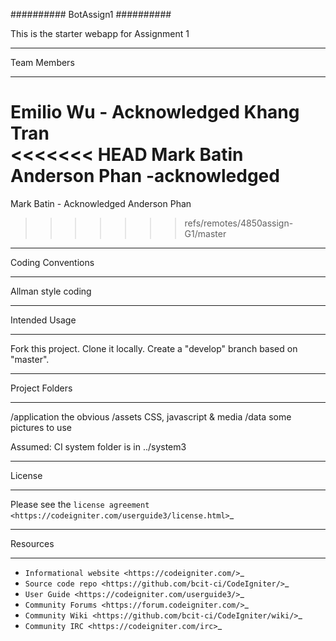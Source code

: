 ##########
BotAssign1
##########

This is the starter webapp for Assignment 1


************
Team Members
************
Emilio Wu - Acknowledged
Khang Tran  
<<<<<<< HEAD
Mark Batin 
Anderson Phan -acknowledged
=======
Mark Batin - Acknowledged
Anderson Phan 
>>>>>>> refs/remotes/4850assign-G1/master

******************
Coding Conventions
******************
Allman style coding

**************
Intended Usage
**************

Fork this project.
Clone it locally.
Create a "develop" branch based on "master".

***************
Project Folders
***************

/application    the obvious
/assets         CSS, javascript & media
/data           some pictures to use

Assumed: CI system folder is in ../system3

*******
License
*******

Please see the `license
agreement <https://codeigniter.com/userguide3/license.html>`_

*********
Resources
*********

-  `Informational website <https://codeigniter.com/>`_
-  `Source code repo <https://github.com/bcit-ci/CodeIgniter/>`_
-  `User Guide <https://codeigniter.com/userguide3/>`_
-  `Community Forums <https://forum.codeigniter.com/>`_
-  `Community Wiki <https://github.com/bcit-ci/CodeIgniter/wiki/>`_
-  `Community IRC <https://codeigniter.com/irc>`_
